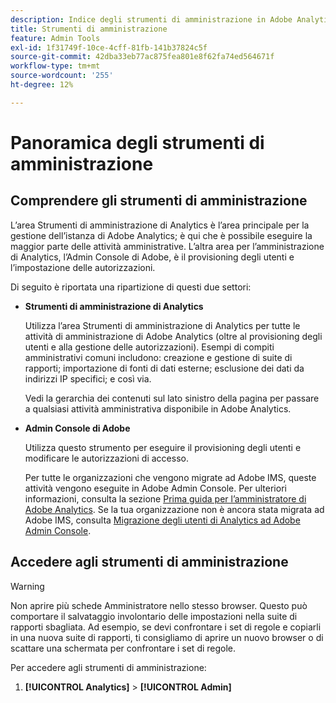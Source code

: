 ```yaml
---
description: Indice degli strumenti di amministrazione in Adobe Analytics.
title: Strumenti di amministrazione
feature: Admin Tools
exl-id: 1f31749f-10ce-4cff-81fb-141b37824c5f
source-git-commit: 42dba33eb77ac875fea801e8f62fa74ed564671f
workflow-type: tm+mt
source-wordcount: '255'
ht-degree: 12%

---
```


# Panoramica degli strumenti di amministrazione

## Comprendere gli strumenti di amministrazione

L’area Strumenti di amministrazione di Analytics è l’area principale per la gestione dell’istanza di Adobe Analytics; è qui che è possibile eseguire la maggior parte delle attività amministrative. L’altra area per l’amministrazione di Analytics, l’Admin Console di Adobe, è il provisioning degli utenti e l’impostazione delle autorizzazioni.

Di seguito è riportata una ripartizione di questi due settori:

* **Strumenti di amministrazione di Analytics**

   Utilizza l’area Strumenti di amministrazione di Analytics per tutte le attività di amministrazione di Adobe Analytics (oltre al provisioning degli utenti e alla gestione delle autorizzazioni). Esempi di compiti amministrativi comuni includono: creazione e gestione di suite di rapporti; importazione di fonti di dati esterne; esclusione dei dati da indirizzi IP specifici; e così via.

   Vedi la gerarchia dei contenuti sul lato sinistro della pagina per passare a qualsiasi attività amministrativa disponibile in Adobe Analytics.

* **Admin Console di Adobe**

   Utilizza questo strumento per eseguire il provisioning degli utenti e modificare le autorizzazioni di accesso.

   Per tutte le organizzazioni che vengono migrate ad Adobe IMS, queste attività vengono eseguite in Adobe Admin Console. Per ulteriori informazioni, consulta la sezione [Prima guida per l’amministratore di Adobe Analytics](/help/admin/admin-console/first-admin-guide.md). Se la tua organizzazione non è ancora stata migrata ad Adobe IMS, consulta [Migrazione degli utenti di Analytics ad Adobe Admin Console](/help/admin/admin-console/user-management2/user-migration/c-migration-tool.md).

## Accedere agli strumenti di amministrazione

>[!WARNING]
>
>Non aprire più schede Amministratore nello stesso browser. Questo può comportare il salvataggio involontario delle impostazioni nella suite di rapporti sbagliata. Ad esempio, se devi confrontare i set di regole e copiarli in una nuova suite di rapporti, ti consigliamo di aprire un nuovo browser o di scattare una schermata per confrontare i set di regole.

Per accedere agli strumenti di amministrazione:

1. **[!UICONTROL Analytics]** > **[!UICONTROL Admin]**
